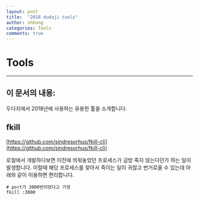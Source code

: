 ```yaml
---
layout: post
title:  "2018 dudaji tools"
author: shhong
categories: Tools
comments: true
---
```


# Tools
---
## 이 문서의 내용:
두다지에서 2018년에 사용하는 유용한 툴을 소개합니다. 

## fkill

[https://github.com/sindresorhus/fkill-cli](https://github.com/sindresorhus/fkill-cli)

로컬에서 개발하다보면 이전에 띄워놓았던 프로세스가 금방 죽지 않는다던가 하는 일이 발생합니다. 
이럴때 해당 프로세스를 찾아서 죽이는 일이 귀찮고 번거로울 수 있는데 아래와 같이 이용하면 편리합니다. 

```
# port가 3000번이었다고 가정
fkill :3000
```

